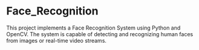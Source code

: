 # Face_Recognition
This project implements a Face Recognition System using Python and OpenCV. The system is capable of detecting and recognizing human faces from images or real-time video streams.
